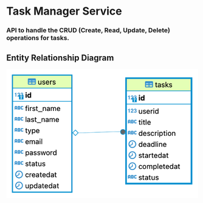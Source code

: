 # Task Manager Service
### API to handle the CRUD (Create, Read, Update, Delete) operations for tasks.

## Entity Relationship Diagram
![My animated logo](/taskmgr.png)
